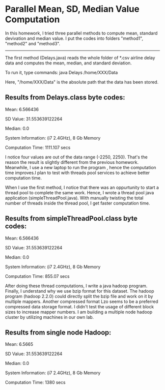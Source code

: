 Parallel Mean, SD, Median Value Computation
=================================================
In this homework, I tried three parallel methods to compute mean, standard devivation and median value. I put the codes into folders "method1", "method2" and "method3". 

-------------------------------------------------
The first method (Delays.java) reads the whole folder of *.csv airline delay data and computes the mean, median, and standard deviation. 

To run it, type commands: java Delays /home/XXX/Data 

Here, "/home/XXX/Data" is the absolute path that the data has been stored.

Results from Delays.class byte codes:
--------------------------------------------
Mean: 6.566436

SD Value: 31.553639122264

Median: 0.0

System Information:  (i7  2.4GHz), 8 Gb Memory
  
Computation Time: 1111.107 secs 

I notice four values are out of the data range (-2250, 2250).
That's the reason the result is slightly different from the previous homework.
Meanwhile, I use a new laptop to run the program , hence the computation time improves.I plan to test with threads pool services to achieve better computation time. 

When I use the first method, I notice that there was an oppurtunity to start a thread pool to complete the same work. Hence, I wrote a thread pool java application (simpleThreadPool.java). With manually twisting the total number of threads inside the thread pool, I get faster computation time.

Results from simpleThreadPool.class byte codes:
--------------------------------------------
Mean: 6.566436

SD Value: 31.553639122264

Median: 0.0

System Information:  (i7  2.4GHz), 8 Gb Memory
  
Computation Time: 855.07 secs


After doing these thread computations, I write a java hadoop program. Finally, I understand why we use bzip format for this dataset. The hadoop program (hadoop 2.2.0) could directly split the bzip file and work on it by multiple mappers. Another compressed format Lzo seems to be a preferred compressed data storage format. I didn't test the usage of different block sizes to increase mapper numbers. I am building a multiple node hadoop cluster by utilizing machines in our own lab.

Results from single node Hadoop:
--------------------------------------------
Mean: 6.5665

SD Value: 31.553639122264

Median: 0.0

System Information:  (i7  2.4GHz), 8 Gb Memory

Computation Time: 1380 secs
 

 
